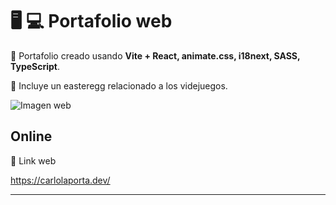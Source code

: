 # 🖥 💻 Portafolio web

📰 Portafolio creado usando <b>Vite + React, animate.css, i18next, SASS, TypeScript</b>.

🥚 Incluye un easteregg relacionado a los videjuegos.

![Imagen web](https://mir-s3-cdn-cf.behance.net/projects/808/b2f669176252079.Y3JvcCwyNDI0LDE4OTYsMCww.png)

## Online

🔗 Link web

https://carlolaporta.dev/

---
